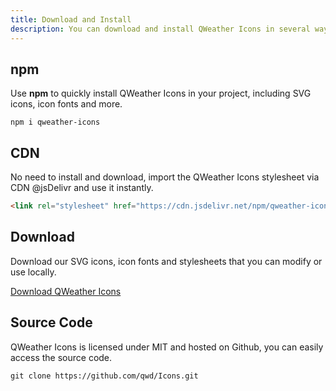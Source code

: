 ```yaml
---
title: Download and Install
description: You can download and install QWeather Icons in several ways.
---
```

## npm

Use **npm** to quickly install QWeather Icons in your project, including SVG icons, icon fonts and more.

```
npm i qweather-icons
```

## CDN 

No need to install and download, import the QWeather Icons stylesheet via CDN @jsDelivr and use it instantly.

```html
<link rel="stylesheet" href="https://cdn.jsdelivr.net/npm/qweather-icons@{{< param ver >}}/font/qweather-icons.css">
```

## Download

Download our SVG icons, icon fonts and stylesheets that you can modify or use locally.


[Download QWeather Icons](https://github.com/qwd/Icons/releases/latest/)

## Source Code

QWeather Icons is licensed under MIT and hosted on Github, you can easily access the source code.

```git
git clone https://github.com/qwd/Icons.git
```
